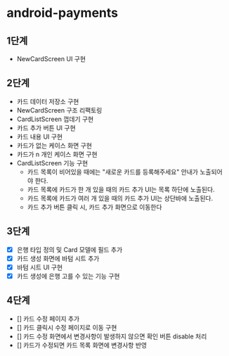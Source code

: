 # android-payments

## 1단계
- NewCardScreen UI 구현

## 2단계
- 카드 데이터 저장소 구현
- NewCardScreen 구조 리팩토링
- CardListScreen 껍데기 구현
- 카드 추가 버튼 UI 구현
- 카드 내용 UI 구현
- 카드가 없는 케이스 화면 구현
- 카드가 n 개인 케이스 화면 구현
- CardListScreen 기능 구현
  - 카드 목록이 비어있을 때에는 "새로운 카드를 등록해주세요" 안내가 노출되어야 한다.
  - 카드 목록에 카드가 한 개 있을 때의 카드 추가 UI는 목록 하단에 노출된다.
  - 카드 목록에 카드가 여러 개 있을 때의 카드 추가 UI는 상단바에 노출된다.
  - 카드 추가 버튼 클릭 시, 카드 추가 화면으로 이동한다

## 3단계
- [x] 은행 타입 정의 및 Card 모델에 필드 추가
- [x] 카드 생성 화면에 바텀 시트 추가
- [x] 바텀 시트 UI 구현
- [x] 카드 생성에 은행 고를 수 있는 기능 구현

## 4단계
- [] 카드 수정 페이지 추가
- [] 카드 클릭시 수정 페이지로 이동 구현
- [] 카드 수정 화면에서 변경사항이 발생하지 않으면 확인 버튼 disable 처리
- [] 카드가 수정되면 카드 목록 화면에 변경사항 반영